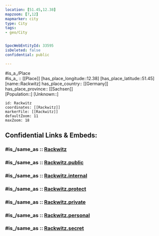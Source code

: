 ```yaml
---
location: [51.45,12.38] 
mapzoom: [7,12] 
mapmarker: city 
type: City
tags:
- geo/City


SpocWebEntityId: 33595
isDeleted: false
confidential: public

---
```

#is_a_/Place  
#is_a_ :: [[Place]] 
[has_place_longitude::12.38] 
[has_place_latitude::51.45] 
[name::Rackwitz] 
has_place_country:: [[Germany]]  
has_place_province:: [[Sachsen]]  
[Population::] 
[Unknown::] 


```leaflet
id: Rackwitz
coordinates: [[Rackwitz]] 
markerFile: [[Rackwitz]] 
defaultZoom: 11 
maxZoom: 18
```


## Confidential Links & Embeds: 

### #is_/same_as :: [Rackwitz](/_Standards/Earth/Continent/Europe/Europe~Central/Germany/Germany~East/Sachsen/counties~Sachsen/Nordsachsen/cities~Nordsachsen/Rackwitz.md) 

### #is_/same_as :: [Rackwitz.public](/_public/Earth/Continent/Europe/Europe~Central/Germany/Germany~East/Sachsen/counties~Sachsen/Nordsachsen/cities~Nordsachsen/Rackwitz.public.md) 

### #is_/same_as :: [Rackwitz.internal](/_internal/Earth/Continent/Europe/Europe~Central/Germany/Germany~East/Sachsen/counties~Sachsen/Nordsachsen/cities~Nordsachsen/Rackwitz.internal.md) 

### #is_/same_as :: [Rackwitz.protect](/_protect/Earth/Continent/Europe/Europe~Central/Germany/Germany~East/Sachsen/counties~Sachsen/Nordsachsen/cities~Nordsachsen/Rackwitz.protect.md) 

### #is_/same_as :: [Rackwitz.private](/_private/Earth/Continent/Europe/Europe~Central/Germany/Germany~East/Sachsen/counties~Sachsen/Nordsachsen/cities~Nordsachsen/Rackwitz.private.md) 

### #is_/same_as :: [Rackwitz.personal](/_personal/Earth/Continent/Europe/Europe~Central/Germany/Germany~East/Sachsen/counties~Sachsen/Nordsachsen/cities~Nordsachsen/Rackwitz.personal.md) 

### #is_/same_as :: [Rackwitz.secret](/_secret/Earth/Continent/Europe/Europe~Central/Germany/Germany~East/Sachsen/counties~Sachsen/Nordsachsen/cities~Nordsachsen/Rackwitz.secret.md)

